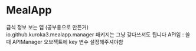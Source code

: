 # MealApp
급식 정보 보는 앱 (공부용으로 만든거)  
io.github.kuroka3.mealapp.manager 패키지는 그냥 갖다쓰셔도 됩니다 API임 : 쓸때 APIManager 오브젝트에 key 변수 설정해주셔야함

